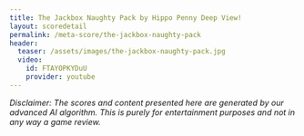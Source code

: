 ```yaml
---
title: The Jackbox Naughty Pack by Hippo Penny Deep View!
layout: scoredetail
permalink: /meta-score/the-jackbox-naughty-pack
header:
  teaser: /assets/images/the-jackbox-naughty-pack.jpg
  video:
    id: FTAYOPKYDuU
    provider: youtube
---
```

*Disclaimer: The scores and content presented here are generated by our advanced AI algorithm. This is purely for entertainment purposes and not in any way a game review.*

